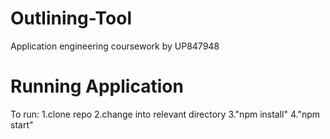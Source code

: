 # Outlining-Tool
Application engineering coursework by UP847948

# Running Application
To run:
1.clone repo 
2.change into relevant directory 
3."npm install" 
4."npm start" 
